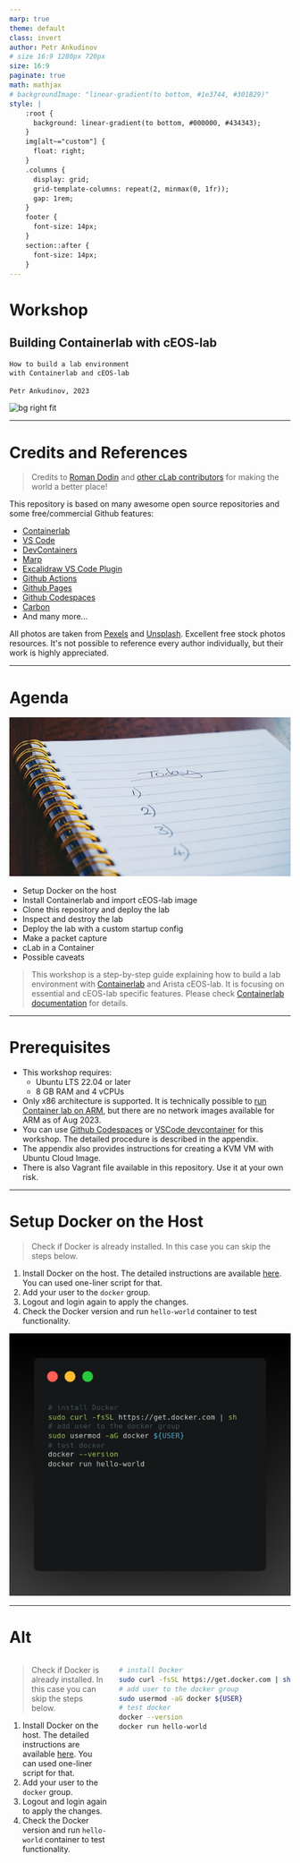 ```yaml
---
marp: true
theme: default
class: invert
author: Petr Ankudinov
# size 16:9 1280px 720px
size: 16:9
paginate: true
math: mathjax
# backgroundImage: "linear-gradient(to bottom, #1e3744, #301B29)"
style: |
    :root {
      background: linear-gradient(to bottom, #000000, #434343);
    }
    img[alt~="custom"] {
      float: right;
    }
    .columns {
      display: grid;
      grid-template-columns: repeat(2, minmax(0, 1fr));
      gap: 1rem;
    }
    footer {
      font-size: 14px;
    }
    section::after {
      font-size: 14px;
    }
---
```


# Workshop

## Building Containerlab with cEOS-lab

<!-- Do not add page number on this slide -->
<!--
_paginate: false
-->

```text
How to build a lab environment
with Containerlab and cEOS-lab

Petr Ankudinov, 2023
```

![bg right fit](https://github.com/srl-labs/containerlab/raw/main/docs/images/containerlab_export_white_ink.svg?sanitize=true)

---

# Credits and References

<style scoped>section {font-size: 22px;}</style>

> Credits to [Roman Dodin](https://netdevops.me/) and [other cLab contributors](https://github.com/srl-labs/containerlab/graphs/contributors) for making the world a better place!

This repository is based on many awesome open source repositories and some free/commercial Github features:

- [Containerlab](https://containerlab.srlinux.dev/)
- [VS Code](https://code.visualstudio.com/)
- [DevContainers](https://code.visualstudio.com/docs/remote/containers)
- [Marp](https://marp.app/)
- [Excalidraw VS Code Plugin](https://github.com/excalidraw/excalidraw-vscode)
- [Github Actions](https://github.com/features/actions)
- [Github Pages](https://pages.github.com/)
- [Github Codespaces](https://github.com/features/codespaces)
- [Carbon](https://carbon.now.sh/)
- And many more...

All photos are taken from [Pexels](https://www.pexels.com/) and [Unsplash](https://unsplash.com/). Excellent free stock photos resources. It's not possible to reference every author individually, but their work is highly appreciated.

---

# Agenda

<style scoped>section {font-size: 20px;}</style>

![bg right](img/pexels-suzy-hazelwood-1226398.jpg)

- Setup Docker on the host
- Install Containerlab and import cEOS-lab image
- Clone this repository and deploy the lab
- Inspect and destroy the lab
- Deploy the lab with a custom startup config
- Make a packet capture
- cLab in a Container
- Possible caveats

> This workshop is a step-by-step guide explaining how to build a lab environment with [Containerlab](https://containerlab.srlinux.dev/) and Arista cEOS-lab. It is  focusing on essential and cEOS-lab specific features. Please check [Containerlab documentation](https://containerlab.srlinux.dev/) for details.

---

# Prerequisites

- This workshop requires:
  - Ubuntu LTS 22.04 or later
  - 8 GB RAM and 4 vCPUs
- Only x86 architecture is supported. It is technically possible to [run Container lab on ARM](https://containerlab.dev/install/#containerlab-on-arm-based-macs), but there are no network images available for ARM as of Aug 2023.
- You can use [Github Codespaces](https://github.com/features/codespaces) or [VSCode devcontainer](https://code.visualstudio.com/docs/devcontainers/containers) for this workshop. The detailed procedure is described in the appendix.
- The appendix also provides instructions for creating a KVM VM with Ubuntu Cloud Image.
- There is also Vagrant file available in this repository. Use it at your own risk.

---

# Setup Docker on the Host

<style scoped>section {font-size: 22px;}</style>

> Check if Docker is already installed. In this case you can skip the steps below.

1. Install Docker on the host. The detailed instructions are available [here](https://docs.docker.com/engine/install/ubuntu/). You can used one-liner script for that.
2. Add your user to the `docker` group.
3. Logout and login again to apply the changes.
4. Check the Docker version and run `hello-world` container to test functionality.

![bg right w:640](img/carbon-setup-docker.sh.png)

<!--
# install Docker
sudo curl -fsSL https://get.docker.com | sh
# add user to the docker group
sudo usermod -aG docker ${USER}
# test docker
docker --version
docker run hello-world
-->

---

# Alt

<style scoped>section {font-size: 22px;}</style>

<div class="columns">
<div>

> Check if Docker is already installed. In this case you can skip the steps below.

1. Install Docker on the host. The detailed instructions are available [here](https://docs.docker.com/engine/install/ubuntu/). You can used one-liner script for that.
2. Add your user to the `docker` group.
3. Logout and login again to apply the changes.
4. Check the Docker version and run `hello-world` container to test functionality.

</div>
<div>

```bash
# install Docker
sudo curl -fsSL https://get.docker.com | sh
# add user to the docker group
sudo usermod -aG docker ${USER}
# test docker
docker --version
docker run hello-world
```

</div>
</div>
